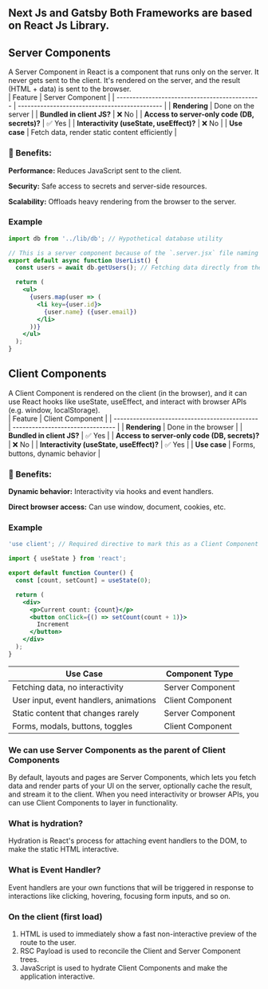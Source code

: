 ## Next Js and Gatsby Both Frameworks are based on React Js Library.

## Server Components

A Server Component in React is a component that runs only on the server. It never gets sent to the client. It's rendered on the server, and the result (HTML + data) is sent to the browser. <br>
| Feature                                       | Server Component                              |
| --------------------------------------------- | --------------------------------------------- |
| **Rendering**                                 | Done on the server                            |
| **Bundled in client JS?**                     | ❌ No                                          |
| **Access to server-only code (DB, secrets)?** | ✅ Yes                                         |
| **Interactivity (useState, useEffect)?**      | ❌ No                                          |
| **Use case**                                  | Fetch data, render static content efficiently |

### 🚀 Benefits: <br>
**Performance:** Reduces JavaScript sent to the client.

**Security:** Safe access to secrets and server-side resources.

**Scalability:** Offloads heavy rendering from the browser to the server.

### Example

```jsx
import db from '../lib/db'; // Hypothetical database utility

// This is a server component because of the `.server.jsx` file naming convention
export default async function UserList() {
  const users = await db.getUsers(); // Fetching data directly from the server

  return (
    <ul>
      {users.map(user => (
        <li key={user.id}>
          {user.name} ({user.email})
        </li>
      ))}
    </ul>
  );
}
```

## Client Components

A Client Component is rendered on the client (in the browser), and it can use React hooks like useState, useEffect, and interact with browser APIs (e.g. window, localStorage). <br>
| Feature                                       | Client Component                 |
| --------------------------------------------- | -------------------------------- |
| **Rendering**                                 | Done in the browser              |
| **Bundled in client JS?**                     | ✅ Yes                            |
| **Access to server-only code (DB, secrets)?** | ❌ No                             |
| **Interactivity (useState, useEffect)?**      | ✅ Yes                            |
| **Use case**                                  | Forms, buttons, dynamic behavior |

### 🚀 Benefits:
**Dynamic behavior:** Interactivity via hooks and event handlers.

**Direct browser access:** Can use window, document, cookies, etc.

### Example 
```jsx
'use client'; // Required directive to mark this as a Client Component

import { useState } from 'react';

export default function Counter() {
  const [count, setCount] = useState(0);

  return (
    <div>
      <p>Current count: {count}</p>
      <button onClick={() => setCount(count + 1)}>
        Increment
      </button>
    </div>
  );
}
```

| Use Case                               | Component Type   |
| -------------------------------------- | ---------------- |
| Fetching data, no interactivity        | Server Component |
| User input, event handlers, animations | Client Component |
| Static content that changes rarely     | Server Component |
| Forms, modals, buttons, toggles        | Client Component |

### We can use Server Components as the parent of Client Components

By default, layouts and pages are Server Components, which lets you fetch data and render parts of your UI on the server, optionally cache the result, and stream it to the client. When you need interactivity or browser APIs, you can use Client Components to layer in functionality.

### What is hydration?

Hydration is React's process for attaching event handlers to the DOM, to make the static HTML interactive. 

### What is Event Handler?

Event handlers are your own functions that will be triggered in response to interactions like clicking, hovering, focusing form inputs, and so on. 

### On the client (first load)

1. HTML is used to immediately show a fast non-interactive preview of the route to the user.
2. RSC Payload is used to reconcile the Client and Server Component trees.
3. JavaScript is used to hydrate Client Components and make the application interactive.




